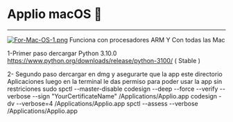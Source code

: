 # Applio macOS 🍏
***

[![For-Mac-OS-1.png](https://i.postimg.cc/9FWCZ2wG/For-Mac-OS-1.png)](https://postimg.cc/kDh0Pkc4)
Funciona con procesadores ARM Y  Con todas las Mac

1-Primer paso dercargar Python  3.10.0 https://www.python.org/downloads/release/python-3100/ ( Stable )

2- Segundo paso dercargar en dmg y asegurarte que la app este directorio Aplicaciones luego en la terminal le das permiso para poder usar la app sin restriciones sudo spctl --master-disable
codesign --deep --force --verify --verbose --sign "YourCertificateName" /Applications/Applio.app
codesign -dv --verbose=4 /Applications/Applio.app
spctl --assess --verbose /Applications/Applio.app
